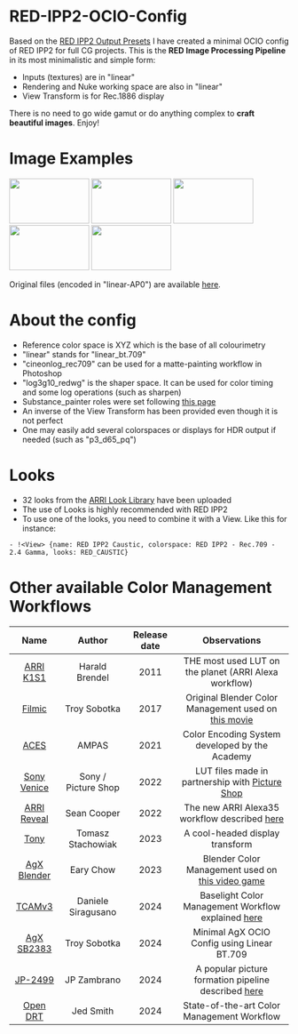 # RED-IPP2-OCIO-Config
Based on the [RED IPP2 Output Presets](https://www.red.com/download/ipp2-output-presets) I have created a minimal OCIO config of RED IPP2 for full CG projects. This is the **RED Image Processing Pipeline** in its most minimalistic and simple form:
* Inputs (textures) are in "linear"
* Rendering and Nuke working space are also in "linear"
* View Transform is for Rec.1886 display

There is no need to go wide gamut or do anything complex to **craft beautiful images**. Enjoy!

# Image Examples
<p>
    <img ![hue_sweep_red_ipp2] width="144" height="81" src="https://github.com/user-attachments/assets/0dfa6ad7-d4db-416e-bc92-fede1a4cd9f4" >  
    <img ![photographic_scene_red_ipp2] width="144" height="81" src="https://github.com/user-attachments/assets/b6df973b-91a1-4ab2-acc7-a442dc6ba3d8" >
    <img ![light_sabers_red_ipp2] width="144" height="81" src="https://github.com/user-attachments/assets/af99c0f8-8cef-42a2-a9cc-0aa22d00fe7d" >
    <img ![lego_sailors_red_ipp2] width="144" height="81" src="https://github.com/user-attachments/assets/7caeb8ab-23cf-4206-a889-87255b1afed0" >
    <img ![louise_concert_red_ipp2] width="144" height="81" src="https://github.com/user-attachments/assets/06f2dc8a-0ad2-40b1-9785-266ec69c8f51" >
</p>

Original files (encoded in "linear-AP0") are available [here](https://www.dropbox.com/scl/fo/fhzx0bcwcjylek1oz7kjc/ACGfmi0EHeufVOQPZLvvk7w?rlkey=53cp61955hbns8x46j6cf8k55&e=1&dl=0).

# About the config
* Reference color space is XYZ which is the base of all colourimetry
* "linear" stands for "linear_bt.709"
* "cineonlog_rec709" can be used for a matte-painting workflow in Photoshop
* "log3g10_redwg" is the shaper space. It can be used for color timing and some log operations (such as sharpen)
* Substance_painter roles were set following [this page](https://mrlixm.github.io/blog/substance-painter-color-management/)
* An inverse of the View Transform has been provided even though it is not perfect
* One may easily add several colorspaces or displays for HDR output if needed (such as "p3_d65_pq")

# Looks
* 32 looks from the [ARRI Look Library](https://www.red.com/download/red-creative-lut-kit) have been uploaded
* The use of Looks is highly recommended with RED IPP2
* To use one of the looks, you need to combine it with a View. Like this for instance:

```- !<View> {name: RED IPP2 Caustic, colorspace: RED IPP2 - Rec.709 - 2.4 Gamma, looks: RED_CAUSTIC}```

# Other available Color Management Workflows
| Name                                                                                             | Author               | Release date |              Observations                             |
|:---:                                                                                             |         :---:        |      :---:   |                 :---:                                 |
| [ARRI K1S1](https://www.arri.com/en/learn-help/learn-help-camera-system/tools/lut-generator)     | Harald Brendel       | 2011         | THE most used LUT on the planet (ARRI Alexa workflow) |
| [Filmic](https://github.com/sobotka/filmic-blender)                                              | Troy Sobotka         | 2017         | Original Blender Color Management used on [this movie](https://www.youtube.com/watch?v=uf3ALGKgpGU) |
| [ACES](https://github.com/AcademySoftwareFoundation/OpenColorIO-Config-ACES/releases)            | AMPAS                | 2021         | Color Encoding System developed by the Academy |
| [Sony Venice](https://sonycine.com/resources/luts/)                                              | Sony / Picture Shop  | 2022         | LUT files made in partnership with [Picture Shop](https://www.pictureshop.com/) |
| [ARRI Reveal](https://www.arri.com/en/learn-help/learn-help-camera-system/tools/lut-generator)   | Sean Cooper          | 2022         | The new ARRI Alexa35 workflow described [here](https://www.youtube.com/watch?v=s_RXjVeC_7s) |
| [Tony](https://github.com/h3r2tic/tony-mc-mapface)                                     | Tomasz Stachowiak    | 2023         | A cool-headed display transform |
| [AgX Blender](https://github.com/EaryChow/AgX)                                                   | Eary Chow            | 2023         | Blender Color Management used on [this video game](https://www.youtube.com/watch?v=mVjBRZqajYY) |
| [TCAMv3](https://www.filmlight.ltd.uk/support/customer-login/colourspaces/colourspaces.php)      | Daniele Siragusano   | 2024         | Baselight Color Management Workflow explained [here](https://youtu.be/DL4n6LErMbw?t=325) |
| [AgX SB2383](https://github.com/sobotka/SB2383-Configuration)                                    | Troy Sobotka         | 2024         | Minimal AgX OCIO Config using Linear BT.709 |
| [JP-2499](https://github.com/jedypod/JP2499)                                                     | JP Zambrano          | 2024         | A popular picture formation pipeline described [here](https://www.liftgammagain.com/forum/index.php?threads/2499-drt-an-alternative-picture-formation-pipeline.18639/) |
| [Open DRT](https://github.com/jedypod/open-display-transform)                                    | Jed Smith            | 2024         | State-of-the-art Color Management Workflow |
